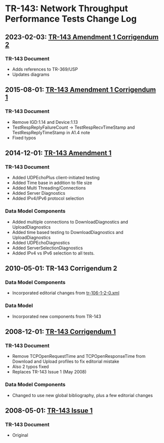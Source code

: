 <!-- do not edit! this file was created from PROJECT.yaml by project-parser.py -->

# TR-143: Network Throughput Performance Tests Change Log

## 2023-02-03: [TR-143 Amendment 1 Corrigendum 2]

### TR-143 Document
* Adds references to TR-369/USP
* Updates diagrams

## 2015-08-01: [TR-143 Amendment 1 Corrigendum 1]

### TR-143 Document
* Remove IGD:1.14 and Device:1.13
* TestRespReplyFailureCount -> TestRespRecvTimeStamp and
  TestRespReplyTimeStamp in A1.4 note
* Fixed typos

## 2014-12-01: [TR-143 Amendment 1]

### TR-143 Document
* Added UDPEchoPlus client-initiated testing
* Added Time base in addition to file size
* Added Multi Threading/Connections
* Added Server Diagnostics
* Added IPv4/IPv6 protocol selection

### Data Model Components
* Added multiple connections to DownloadDiagnostics and
  UploadDiagnostics
* Added time based testing to DownloadDiagnostics and
  UploadDiagnostics
* Added UDPEchoDiagnostics
* Added ServerSelectionDiagnostics
* Added IPv4 vs IPv6 selection to all tests.

## 2010-05-01: TR-143 Corrigendum 2

### Data Model Components
* Incorporated editorial changes from [tr-106-1-2-0.xml]

### Data Model
* Incorporated new components from TR-143

## 2008-12-01: [TR-143 Corrigendum 1]

### TR-143 Document
* Remove TCPOpenRequestTime and TCPOpenResponseTime from Download
  and Upload profiles to fix editorial mistake
* Also 2 typos fixed
* Replaces TR-143 Issue 1 (May 2008)

### Data Model Components
* Changed to use new global bibliography, plus a few editorial
  changes

## 2008-05-01: [TR-143 Issue 1]

### TR-143 Document
* Original

[TR-143 Amendment 1]: https://www.broadband-forum.org/download/TR-143_Amendment-1.pdf
[TR-143 Amendment 1 Corrigendum 1]: https://www.broadband-forum.org/download/TR-143_Amendment-1_Corrigendum-1.pdf
[TR-143 Amendment 1 Corrigendum 2]: https://www.broadband-forum.org/download/TR-143_Amendment-1_Corrigendum-2.pdf
[TR-143 Corrigendum 1]: https://www.broadband-forum.org/download/TR-143_Corrigendum-1.pdf
[TR-143 Issue 1]: https://www.broadband-forum.org/download/TR-143_Issue-1.pdf
[tr-106-1-2-0.xml]: tr-106-1-2-0.xml
